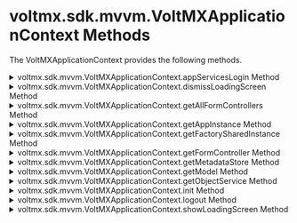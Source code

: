                         




voltmx.sdk.mvvm.VoltMXApplicationContext Methods
============================================

The VoltMXApplicationContext provides the following methods.


<details close markdown="block"><summary>voltmx.sdk.mvvm.VoltMXApplicationContext.appServicesLogin Method</summary>

* * *

Performs initialization, registration, and login services for an app.

### Syntax

```

voltmx.sdk.mvvm.VoltMXApplicationContext.appServicesLogin(  
    params,  
    loginSuccessCallback,  
    loginErrorCallback);
```

### Parameters

_params_

An object containing the authorization parameter and options, as well as the synchronization configuration information. This object uses the following format.

*   authParams: An object containing a userID and a password.
*   options: An object specifying the type of access that the app uses. The object contains one key, called "access", which can have a value of either "online" or "offline".
*   syncOptions: An object containing synchronization configuration information.

_loginSuccessCallback_

An optional event handler function that is called upon success.

_loginErrorCallback_

An optional event handler function that is called if the `appServicesLogin` function fails.

### Return Values

None.

### Remarks

This method performs initialization, configuration, and login services. It calls the [voltmx.sdk.mvvm.VoltMXApplicationContext.init](#init) method. If your app invokes `appServicesLogin`, it does not need to call `voltmx.sdk.mvvm.VoltMXApplicationContext.init`. The `appServicesLogin` method also registers and starts the AuthenticationServiceManage and MetadataServiceManager objects. Therefore, this app must have identity services configured prior to calling `appServicesLogin`.

In the case of an app that uses offline storage, this method also registers and starts the `SyncManager` object.

Your app calls this method directly by using its fully-qualified name.

### Example

```

params = {
    "authParams" : {
        "userid" : "Aard",
        "password" : "Vark"
    },
    "options" :{
        {"access":"online"}
    },
    "syncOptions" : {
        "syncConfig":{
            "batchsize" : 10000000,
            // Other sync configuration params.
        }
    }
}

voltmx.sdk.mvvm.VoltMXApplicationContext.appServicesLogin(params);
```

* * *

</details>
<details close markdown="block"><summary>voltmx.sdk.mvvm.VoltMXApplicationContext.dismissLoadingScreen Method</summary> 

* * *

Dismisses a loading screen that was previously displayed using the [showLoadingScreen](#ShowLoad) method.

### Syntax

```

dismissLoadingScreen();
```

### Parameters

None.

### Return Values

None.

### Remarks

Typically, your app calls the [showLoadingScreen](#ShowLoad) method to display a screen that lets the user know that it is loading data and that the user must wait. After the data has been loaded, your app calls this method to dismiss the loading screen.

### Example

```

var appContext = voltmx.sdk.mvvm.VoltMXApplicationContext.getAppInstance();
appContext.dismissLoadingScreen();

```

* * *

</details>
<details close markdown="block"><summary>voltmx.sdk.mvvm.VoltMXApplicationContext.getAllFormControllers Method</summary> 

* * *

Retrieves controler objects for every form in the current application context.

### Syntax

```

getAllFormControllers();
```

### Parameters

None.

### Return Values

Returns an object containing all of the form controllers in the application context. The object contains a group of key-value pairs in which the form ID is the key and the value is the controller for the specified form.

### Example

```

var appContext = voltmx.sdk.mvvm.VoltMXApplicationContext.getAppInstance();
var allControllers = appContext.getFormControllers();
```

* * *

</details>
<details close markdown="block"><summary>voltmx.sdk.mvvm.VoltMXApplicationContext.getAppInstance Method</summary> 

* * *

Retrieves in instance of a VoltMXApplicationContext object.

### Syntax

```

voltmx.sdk.mvvm.VoltMXApplicationContext.getAppInstance();
```

### Parameters

None.

### Return Values

Returns a voltmx.sdk.mvvm.VoltMXApplicationContext object.

### Remarks

Your app calls this function any time it needs an instance of the global VoltMXApplicationContext object.

Your app calls this method directly by using its fully-qualified name.

### Example

```

var appContext = voltmx.sdk.mvvm.VoltMXApplicationContext.getAppInstance();
```

* * *

</details>
<details close markdown="block"><summary>voltmx.sdk.mvvm.VoltMXApplicationContext.getFactorySharedInstance Method</summary> 

* * *

Retrieves an instance of the AppFactory object.

### Syntax

```

getFactorySharedInstance();
```

### Parameters

None.

### Return Values

Returns a voltmx.sdk.mvvm.AppFactory object.

### Remarks

Apps use the AppFactory object to instantiate instances of classes in the voltmx.sdk.mvvm namespace.

### Example

```

var appContext = voltmx.sdk.mvvm.VoltMXApplicationContext.getAppInstance();
var appFactoryInstance = appContext.getFactorySharedInstance();
```

* * *

</details>
<details close markdown="block"><summary>voltmx.sdk.mvvm.VoltMXApplicationContext.getFormController Method</summary> 

* * *

Retrieves the form controller for the specified form.

### Syntax

```

getFormController(  
    formId)
```

### Parameters

formID

A string containing the ID of the form.

### Return Values

Returns the controller associated with the specified form.

### Example

```

var appContext = voltmx.sdk.mvvm.VoltMXApplicationContext.getAppInstance();
appContext.getFormController(formId);			
```

* * *

</details>
<details close markdown="block"><summary>voltmx.sdk.mvvm.VoltMXApplicationContext.getMetadataStore Method</summary> 

* * *

Retrieves a voltmx.sdk.mvvm.MetadataStore object from the application's context.

### Syntax

```

voltmx.sdk.mvvm.VoltMXApplicationContext.getAppInstance().getMetadataStore();
```

### Parameters

None.

### Return Values

Returns the MetadataStore object from the app's context.

### Example

```

var appContext = voltmx.sdk.mvvm.VoltMXApplicationContext.getAppInstance();
var appMetadataStore = appContext.getMetadataStore();
```

* * *

</details>
<details close markdown="block"><summary>voltmx.sdk.mvvm.VoltMXApplicationContext.getModel Method</summary> 

* * *

Retrieves the specified model.

### Syntax

```

getModel(  
    entityName,  
    serviceName,  
    options);
```

### Parameters

_entityName_

A string containing the name of the model.

serviceName

A string that contains the name of the object service that the model in the _entityName_ parameter belongs to.

options

An object that defines the access options for the model. The object contains one key, called "access", which can have a value of either "online" or "offline".

### Return Values

Returns the specified model.

### Remarks

Apps based on the VoltMXReference Architecture SDK use models to abstract the access to data sources. Data sources can include both local data storage on the device and remote data services that your app accesses across the Internet. For each data source, there is a model that provides a standardized interface to the data source. This function returns the model associated with a data source.

### Example

```

var modelName = "MyModel";
var serviceName = "MyVoltMX FoundrySerice";
var serviceOptions = {"access":"online"};
var appContext = voltmx.sdk.mvvm.VoltMXApplicationContext.getAppInstance();
var currentModel = appContext.getModel(modelName,serviceName,serviceOptions);
```

* * *

</details>
<details close markdown="block"><summary>voltmx.sdk.mvvm.VoltMXApplicationContext.getObjectService Method</summary> 

* * *

Retrieves the specified object service.

### Syntax

```

getObjectService(  
    options,  
    objectServiceName);
```

### Parameters

_options_

A JavaScript object that specifies the access options for the service. The object contains one key, called "access", which can have a value of either "online" or "offline".

_objectServiceName_

The name of the object service to retrieve.

### Return Values

Returns the specified object service.

### Example

```

var serviceName = "MyVoltMX FoundrySerice";
var serviceOptions = {"access":"online"};
var appContext = voltmx.sdk.mvvm.VoltMXApplicationContext.getAppInstance();
var onlineObjSer = appContext.getObjectService(serviceOptions,serviceName);
```

* * *

</details>
<details close markdown="block"><summary>voltmx.sdk.mvvm.VoltMXApplicationContext.init Method</summary> 

* * *

Initializes an instance of a VoltMXApplicationContext object.

### Syntax

```

voltmx.sdk.mvvm.VoltMXApplicationContext.init();
```

### Parameters

None.

### Return Values

None.

### Remarks

You must call the `init` method before you can use any other method that this object provides. If you do not call this method first, all of the other methods of this class will return an error.

Your app calls this method directly by using its fully-qualified name.

### Example

```

voltmx.sdk.mvvm.VoltMXApplicationContext.init();
```

* * *

</details>
<details close markdown="block"><summary>voltmx.sdk.mvvm.VoltMXApplicationContext.logout Method</summary> 

* * *

Performs a logout operation.

### Syntax

```

logout(  
    successCallback,  
    errorCallback);
```

### Parameters

_successCallback_

An event handler function that is called when the logout operation is successful.

_errorCallback_

An event handler function that is called when the logout operation results in an error.

### Return Values

None

### Remarks

This function clears all form controllers, models, and so forth from the VoltMXApplicationContext object's application context. It then logs the app out of Volt MX Foundry services that it is logged into.

### Example

```

var appContext = voltmx.sdk.mvvm.VoltMXApplicationContext.getAppInstance();
appContext.logout();
```

* * *

</details>
<details close markdown="block"><summary>voltmx.sdk.mvvm.VoltMXApplicationContext.showLoadingScreen Method</summary> 

* * *

Displays a loading screen with the specified text.

### Syntax

```

showLoadingScreen(  
    text);
```

### Parameters

_text_

A string containing the text to display

### Return Values

None.

### Remarks

You app calls this method when it needs to display a screen informing the user that data is loading. The typical use case for this method is when your app is getting data from a remote service across the Internet.

This method displays the loading screen with the message specified in the _text_ parameter and then returns. When the data is loaded, call the [dismissLoadingScreen](#DisLoad) method to dismiss the loading screen.

### Example

```

var text = "Quite please, I'm thinking..."
var appContext = voltmx.sdk.mvvm.VoltMXApplicationContext.getAppInstance();
appContext.showLoadingScreen(text); 
```

* * *
</details>
